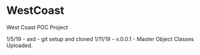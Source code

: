 # WestCoast
West Coast POC Project

1/5/19 - axd - git setup and cloned
1/11/19 - v.0.0.1 - Master Object Classes Uploaded.
